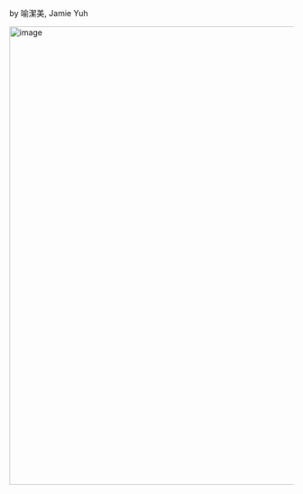 by 喻潔美, Jamie Yuh 

<img width="812" alt="image" src="https://github.com/user-attachments/assets/4944122f-1ad9-4b05-b680-3fce826f54f6" />

